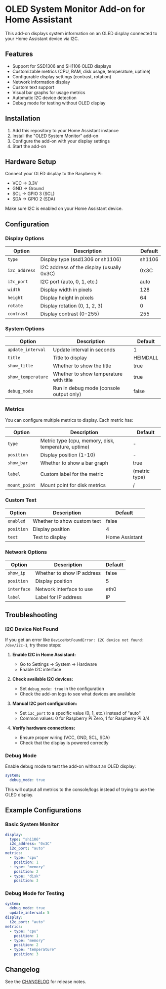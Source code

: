 # OLED System Monitor Add-on for Home Assistant

This add-on displays system information on an OLED display connected to your Home Assistant device via I2C.

## Features

- Support for SSD1306 and SH1106 OLED displays
- Customizable metrics (CPU, RAM, disk usage, temperature, uptime)
- Configurable display settings (contrast, rotation)
- Network information display
- Custom text support
- Visual bar graphs for usage metrics
- Automatic I2C device detection
- Debug mode for testing without OLED display

## Installation

1. Add this repository to your Home Assistant instance
2. Install the "OLED System Monitor" add-on
3. Configure the add-on with your display settings
4. Start the add-on

## Hardware Setup

Connect your OLED display to the Raspberry Pi:
- VCC → 3.3V
- GND → Ground
- SCL → GPIO 3 (SCL)
- SDA → GPIO 2 (SDA)

Make sure I2C is enabled on your Home Assistant device.

## Configuration

### Display Options

| Option | Description | Default |
|--------|-------------|---------|
| `type` | Display type (ssd1306 or sh1106) | sh1106 |
| `i2c_address` | I2C address of the display (usually 0x3C) | 0x3C |
| `i2c_port` | I2C port (auto, 0, 1, etc.) | auto |
| `width` | Display width in pixels | 128 |
| `height` | Display height in pixels | 64 |
| `rotate` | Display rotation (0, 1, 2, 3) | 0 |
| `contrast` | Display contrast (0-255) | 255 |

### System Options

| Option | Description | Default |
|--------|-------------|---------|
| `update_interval` | Update interval in seconds | 1 |
| `title` | Title to display | HEIMDALL |
| `show_title` | Whether to show the title | true |
| `show_temperature` | Whether to show temperature with title | true |
| `debug_mode` | Run in debug mode (console output only) | false |

### Metrics

You can configure multiple metrics to display. Each metric has:

| Option | Description | Default |
|--------|-------------|---------|
| `type` | Metric type (cpu, memory, disk, temperature, uptime) | - |
| `position` | Display position (1-10) | - |
| `show_bar` | Whether to show a bar graph | true |
| `label` | Custom label for the metric | (metric type) |
| `mount_point` | Mount point for disk metrics | / |

### Custom Text

| Option | Description | Default |
|--------|-------------|---------|
| `enabled` | Whether to show custom text | false |
| `position` | Display position | 4 |
| `text` | Text to display | Home Assistant |

### Network Options

| Option | Description | Default |
|--------|-------------|---------|
| `show_ip` | Whether to show IP address | false |
| `position` | Display position | 5 |
| `interface` | Network interface to use | eth0 |
| `label` | Label for IP address | IP |

## Troubleshooting

### I2C Device Not Found

If you get an error like `DeviceNotFoundError: I2C device not found: /dev/i2c-1`, try these steps:

1. **Enable I2C in Home Assistant:**
   - Go to Settings → System → Hardware
   - Enable I2C interface

2. **Check available I2C devices:**
   - Set `debug_mode: true` in the configuration
   - Check the add-on logs to see what devices are available

3. **Manual I2C port configuration:**
   - Set `i2c_port` to a specific value (0, 1, etc.) instead of "auto"
   - Common values: 0 for Raspberry Pi Zero, 1 for Raspberry Pi 3/4

4. **Verify hardware connections:**
   - Ensure proper wiring (VCC, GND, SCL, SDA)
   - Check that the display is powered correctly

### Debug Mode

Enable debug mode to test the add-on without an OLED display:

```yaml
system:
  debug_mode: true
```

This will output all metrics to the console/logs instead of trying to use the OLED display.

## Example Configurations

### Basic System Monitor
```yaml
display:
  type: "sh1106"
  i2c_address: "0x3C"
  i2c_port: "auto"
metrics:
  - type: "cpu"
    position: 1
  - type: "memory"
    position: 2
  - type: "disk"
    position: 3
```

### Debug Mode for Testing
```yaml
system:
  debug_mode: true
  update_interval: 5
display:
  i2c_port: "auto"
metrics:
  - type: "cpu"
    position: 1
  - type: "memory"
    position: 2
  - type: "temperature"
    position: 3
```

## Changelog

See the [CHANGELOG](./CHANGELOG.md) for release notes.
